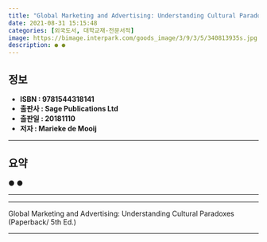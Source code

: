```yaml
---
title: "Global Marketing and Advertising: Understanding Cultural Paradoxes (Paperback/ 5th Ed.)"
date: 2021-08-31 15:15:48
categories: [외국도서, 대학교재-전문서적]
image: https://bimage.interpark.com/goods_image/3/9/3/5/340813935s.jpg
description: ● ●
---
```


## **정보**

- **ISBN : 9781544318141**
- **출판사 : Sage Publications Ltd**
- **출판일 : 20181110**
- **저자 : Marieke de Mooij**

------



## **요약**

●  ●  

------



------


Global Marketing and Advertising: Understanding Cultural Paradoxes (Paperback/ 5th Ed.) 

------


